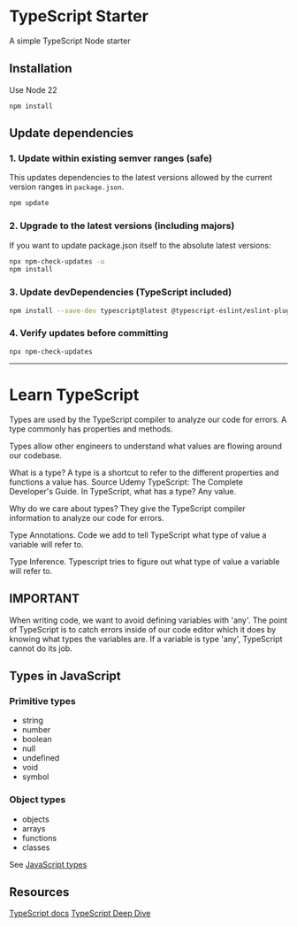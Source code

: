 # TypeScript Starter

A simple TypeScript Node starter 

## Installation
Use Node 22

```
npm install
```

## Update dependencies

### 1. Update within existing semver ranges (safe)
This updates dependencies to the latest versions allowed by the current version ranges in `package.json`.

```bash
npm update
```
### 2. Upgrade to the latest versions (including majors)

If you want to update package.json itself to the absolute latest versions:
```bash
npx npm-check-updates -u
npm install
```

### 3. Update devDependencies (TypeScript included)
```bash
npm install --save-dev typescript@latest @typescript-eslint/eslint-plugin@latest @typescript-eslint/parser@latest

```

### 4. Verify updates before committing
```
npx npm-check-updates
```

---


# Learn TypeScript

Types are used by the TypeScript compiler to analyze our code for errors. A type commonly has properties and methods.

Types allow other engineers to understand what values are flowing around our codebase.

What is a type? A type is a shortcut to refer to the different properties and functions a value has. Source Udemy TypeScript: The Complete Developer's Guide.
In TypeScript, what has a type? Any value.

Why do we care about types? They give the TypeScript compiler information to analyze our code for errors.

Type Annotations. Code we add to tell TypeScript what type of value a variable will refer to.

Type Inference. Typescript tries to figure out what type of value a variable will refer to.

## IMPORTANT
When writing code, we want to avoid defining variables with 'any'. The point of TypeScript is to catch errors inside of our code editor which it does by knowing what types the variables are. If a variable is type 'any', TypeScript cannot do its job.

## Types in JavaScript
### Primitive types
- string
- number
- boolean
- null
- undefined
- void
- symbol


### Object types
- objects
- arrays
- functions
- classes

See [JavaScript types](https://developer.mozilla.org/en-US/docs/Web/JavaScript/Data_structures#javascript_types)



## Resources
[TypeScript docs](https://www.typescriptlang.org/)
[TypeScript Deep Dive](https://basarat.gitbook.io/typescript/)